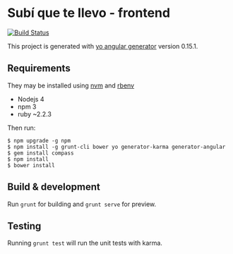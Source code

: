 # Subí que te llevo - frontend

[![Build Status](https://travis-ci.org/DesarrolloDeAplicaciones-GrupoA/frontend.svg?branch=master)](https://travis-ci.org/DesarrolloDeAplicaciones-GrupoA/frontend)

This project is generated with [yo angular generator](https://github.com/yeoman/generator-angular)
version 0.15.1.

## Requirements
They may be installed using [nvm](https://github.com/creationix/nvm) and  [rbenv](https://github.com/rbenv/rbenv)

* Nodejs 4
* npm 3
* ruby ~2.2.3

Then run:

    $ npm upgrade -g npm
    $ npm install -g grunt-cli bower yo generator-karma generator-angular
    $ gem install compass
    $ npm install
    $ bower install

## Build & development

Run `grunt` for building and `grunt serve` for preview.

## Testing

Running `grunt test` will run the unit tests with karma.
